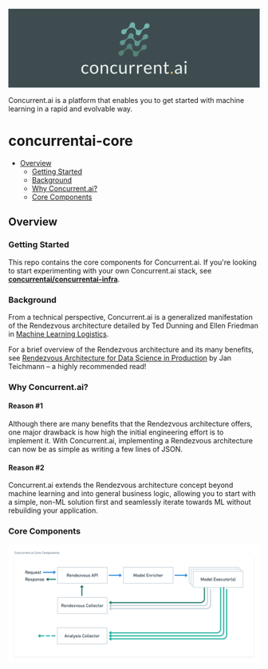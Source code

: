 ![Header](https://github.com/concurrentai/concurrentai-core/raw/master/misc/images/header.png)

Concurrent.ai is a platform that enables you to get started with machine learning in a rapid and evolvable way.

# concurrentai-core

- [Overview](https://github.com/concurrentai/concurrentai-core/tree/readme#getting-started)
  - [Getting Started](https://github.com/concurrentai/concurrentai-core/tree/readme#getting-started)
  - [Background](https://github.com/concurrentai/concurrentai-core/tree/readme#background)
  - [Why Concurrent.ai?](https://github.com/concurrentai/concurrentai-core/tree/readme#why-concurrentai)
  - [Core Components](https://github.com/concurrentai/concurrentai-core/tree/readme#core-components)

## Overview

### Getting Started

This repo contains the core components for Concurrent.ai. If you're looking to start experimenting with your own Concurrent.ai stack, see **[concurrentai/concurrentai-infra](https://github.com/concurrentai/concurrentai-infra)**.

### Background

From a technical perspective, Concurrent.ai is a generalized manifestation of the Rendezvous architecture detailed by Ted Dunning and Ellen Friedman in [Machine Learning Logistics](https://www.oreilly.com/library/view/machine-learning-logistics/9781491997628/).

For a brief overview of the Rendezvous architecture and its many benefits, see [Rendezvous Architecture for Data Science in Production](https://towardsdatascience.com/rendezvous-architecture-for-data-science-in-production-79c4d48f12b) by Jan Teichmann – a highly recommended read!

### Why Concurrent.ai?

#### Reason #1

Although there are many benefits that the Rendezvous architecture offers, one major drawback is how high the initial engineering effort is to implement it. With Concurrent.ai, implementing a Rendezvous architecture can now be as simple as writing a few lines of JSON.

#### Reason #2

Concurrent.ai extends the Rendezvous architecture concept beyond machine learning and into general business logic, allowing you to start with a simple, non-ML solution first and seamlessly iterate towards ML without rebuilding your application.

### Core Components

![Core Components](https://github.com/concurrentai/concurrentai-core/raw/master/misc/diagrams/Concurrent.ai%20Core%20Components.png)
